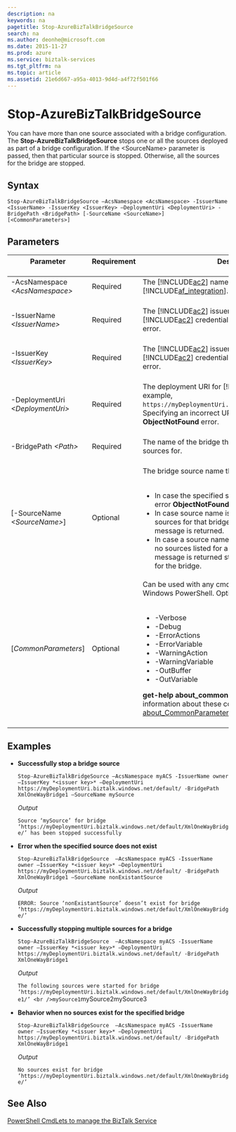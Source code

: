 ```yaml
---
description: na
keywords: na
pagetitle: Stop-AzureBizTalkBridgeSource
search: na
ms.author: deonhe@microsoft.com
ms.date: 2015-11-27
ms.prod: azure
ms.service: biztalk-services
ms.tgt_pltfrm: na
ms.topic: article
ms.assetid: 21e6d667-a95a-4013-9d4d-a4f72f501f66
---
```

# Stop-AzureBizTalkBridgeSource
You can have more than one source associated with a bridge configuration. The **Stop-AzureBizTalkBridgeSource** stops one or all the sources deployed as part of a bridge configuration. If the &lt;SourceName&gt; parameter is passed, then that particular source is stopped. Otherwise, all the sources for the bridge are stopped.

## Syntax
`Stop-AzureBizTalkBridgeSource –AcsNamespace <AcsNamespace> -IssuerName <IssuerName> -IssuerKey <IssuerKey> –DeploymentUri <DeploymentUri> -BridgePath <BridgePath> [-SourceName <SourceName>] [<CommonParameters>]`

## Parameters

|Parameter <br /> <br />|Requirement <br /> <br />|Description <br /> <br />|
|-------------|---------------|---------------|
|-AcsNamespace *&lt;AcsNamespace&gt;* <br /> <br />|Required <br /> <br />|The [!INCLUDE[ac2](/Token/ac2_md.md)] namespace associated with [!INCLUDE[af_integration](/Token/af_integration_md.md)]. <br /> <br />|
|-IssuerName *&lt;IssuerName&gt;* <br /> <br />|Required <br /> <br />|The [!INCLUDE[ac2](/Token/ac2_md.md)] issuer name. Specifying incorrect [!INCLUDE[ac2](/Token/ac2_md.md)] credentials results in an authentication error. <br /> <br />|
|-IssuerKey *&lt;IssuerKey&gt;* <br /> <br />|Required <br /> <br />|The [!INCLUDE[ac2](/Token/ac2_md.md)] issuer key. Specifying incorrect [!INCLUDE[ac2](/Token/ac2_md.md)] credentials results in an authentication error. <br /> <br />|
|-DeploymentUri *&lt;DeploymentUri&gt;* <br /> <br />|Required <br /> <br />|The deployment URI for [!INCLUDE[af_integration](/Token/af_integration_md.md)]. For example, `https://myDeploymentUri.biztalk.windows.net/default/`. Specifying an incorrect URL results in an **ObjectNotFound** error. <br /> <br />|
|-BridgePath *&lt;Path&gt;* <br /> <br />|Required <br /> <br />|The name of the bridge that you want to stop the sources for. <br /> <br />|
|[-SourceName *&lt;SourceName&gt;*] <br /> <br />|Optional <br /> <br />|The bridge source name that you want to stop. <br /> <br /><ul><li>In case the specified source name does not exist, an error **ObjectNotFound** error message is returned. </li><li>In case source name is not provided, then all the sources for that bridge are stopped and a success message is returned. </li><li>In case a source name is not provided, and there are no sources listed for a particular bridge, then a message is returned stating that there are no sources for the bridge. </li> </ul>|
|[*CommonParameters*] <br /> <br />|Optional <br /> <br />|Can be used with any cmdlet and are implemented by Windows PowerShell. Options include: <br /> <br /><ul><li>-Verbose </li><li>-Debug </li><li>-ErrorActions </li><li>-ErrorVariable </li><li>-WarningAction </li><li>-WarningVariable </li><li>-OutBuffer </li><li>-OutVariable </li> </ul>**get-help about_commonparameters** provides detailed information about these common parameters. [about_CommonParameters](http://go.microsoft.com/fwlink/?LinkId=113216) is also a good resource. <br /> <br />|

## Examples

- **Successfully stop a bridge source**

   `Stop-AzureBizTalkBridgeSource –AcsNamespace myACS -IssuerName owner –IssuerKey *<issuer key>* –DeploymentUri https://myDeploymentUri.biztalk.windows.net/default/ -BridgePath XmlOneWayBridge1 –SourceName mySource`

   *Output*

   `Source ‘mySource’ for bridge ‘https://myDeploymentUri.biztalk.windows.net/default/XmlOneWayBridge/’ has been stopped successfully`

- **Error when the specified source does not exist**

   `Stop-AzureBizTalkBridgeSource  –AcsNamespace myACS -IssuerName owner –IssuerKey *<issuer key>* –DeploymentUri https://myDeploymentUri.biztalk.windows.net/default/ -BridgePath XmlOneWayBridge1 –SourceName nonExistantSource`

   *Output*

   `ERROR: Source ‘nonExistantSource’ doesn’t exist for bridge ‘https://myDeploymentUri.biztalk.windows.net/default/XmlOneWayBridge/’`

- **Successfully stopping multiple sources for a bridge**

   `Stop-AzureBizTalkBridgeSource  –AcsNamespace myACS -IssuerName owner –IssuerKey *<issuer key>* –DeploymentUri https://myDeploymentUri.biztalk.windows.net/default/ -BridgePath XmlOneWayBridge1`

   *Output*

   `The following sources were started for bridge ‘https://myDeploymentUri.biztalk.windows.net/default/XmlOneWayBridge1/’ <br />mySource1`mySource2mySource3

- **Behavior when no sources exist for the specified bridge**

   `Stop-AzureBizTalkBridgeSource  –AcsNamespace myACS -IssuerName owner –IssuerKey *<issuer key>* –DeploymentUri https://myDeploymentUri.biztalk.windows.net/default/ -BridgePath XmlOneWayBridge1`

   *Output*

   `No sources exist for bridge ‘https://myDeploymentUri.biztalk.windows.net/default/XmlOneWayBridge/’`

## See Also
[PowerShell CmdLets to manage the BizTalk Service](/Topic/PowerShell_CmdLets_to_manage_the_BizTalk_Service.md)

